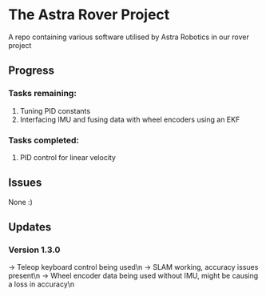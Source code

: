 # The Astra Rover Project

A repo containing various software utilised by Astra Robotics in our rover project

## Progress

### Tasks remaining:
1. Tuning PID constants
2. Interfacing IMU and fusing data with wheel encoders using an EKF
### Tasks completed:
1. PID control for linear velocity
## Issues
None :)

## Updates

### Version 1.3.0 
  -> Teleop keyboard control being used\n
  -> SLAM working, accuracy issues present\n
  -> Wheel encoder data being used without IMU, might be causing a loss in accuracy\n
